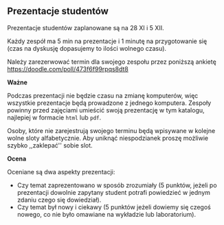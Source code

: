 ## Prezentacje studentów

Prezentacje studentów zaplanowane są na 28 XI i 5 XII.

Każdy zespół ma 5 min na prezentacje i 1 minutę na przygotowanie się (czas na dyskusję dopasujemy to ilości wolnego czasu).

Należy zarezerwować termin dla swojego zespołu przez poniższą ankietę
https://doodle.com/poll/473f6f99rpqs8dt8

**Ważne**

Podczas prezentacji nie będzie czasu na zmianę komputerów, więc wszystkie prezentacje będą prowadzone z jednego komputera.
Zespoły powinny przed zajęciami umieścić swoją prezentację w tym katalogu, najlepiej w formacie `html` lub `pdf`.

Osoby, które nie zarejestrują swojego terminu będą wpisywane w kolejne wolne sloty alfabetycznie. 
Aby uniknąć niespodzianek proszę możliwie szybko ,,zaklepać'' sobie slot.

**Ocena**

Oceniane są dwa aspekty prezentacji:

* Czy temat zaprezentowano w sposób zrozumiały (5 punktów, jeżeli po prezentacji dowolnie zapytany student potrafi powiedzieć w jednym zdaniu czego się dowiedział).
* Czy temat był nowy i ciekawy (5 punktów jeżeli dowiemy się czegoś nowego, co nie było omawiane na wykładzie lub laboratorium).
